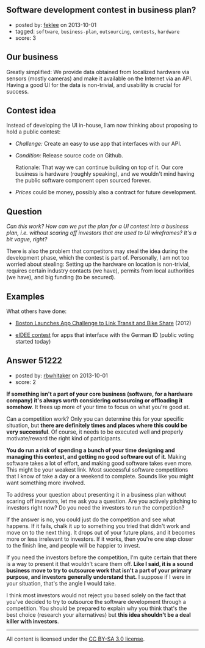 ## Software development contest in business plan?

- posted by: [feklee](https://stackexchange.com/users/-1/25938-feklee) on 2013-10-01
- tagged: `software`, `business-plan`, `outsourcing`, `contests`, `hardware`
- score: 3

<h2>Our business</h2>

<p>Greatly simplified: We provide data obtained from localized
hardware via sensors (mostly cameras) and make it available on the
Internet via an API. Having a good UI for the data is non-trivial, and
usability is crucial for success.</p>

<h2>Contest idea</h2>

<p>Instead of developing the UI in-house, I am now thinking about proposing to hold a
public contest:</p>

<ul>
<li><p><em>Challenge:</em> Create an easy to use app that interfaces with our API.</p></li>
<li><p><em>Condition:</em> Release source code on Github.</p>

<p>Rationale: That way we can continue building on top of it. Our core
business is hardware (roughly speaking), and we wouldn't mind having
the public software component open sourced forever.</p></li>
<li><p><em>Prices</em> could be money, possibly also a contract for future development.</p></li>
</ul>

<h2>Question</h2>

<p><em>Can this work? How can we put the plan for a UI contest into a business
 plan, i.e. without scaring off investors that are used to UI
 wireframes? It's a bit vague, right?</em></p>

<p>There is also the problem that competitors may steal the idea during the
development phase, which the contest is part of. Personally, I am not
too worried about stealing: Setting up the hardware on location is
non-trivial, requires certain industry contacts (we have), permits from 
local authorities (we have), and big funding (to be secured).</p>

<h2>Examples</h2>

<p>What others have done:</p>

<ul>
<li><p><a href="http://www.wnyc.org/story/284870-boston-launches-app-challenge-for-transit-and-bike-riders/" rel="nofollow">Boston Launches App Challenge to Link Transit and Bike Share</a> (2012)</p></li>
<li><p><a href="https://www.digitaler-handschlag.de/publikumspreis" rel="nofollow">eIDEE contest</a> for apps that interface with the German ID
(public voting started today)</p></li>
</ul>



## Answer 51222

- posted by: [rbwhitaker](https://stackexchange.com/users/-1/15024-rbwhitaker) on 2013-10-01
- score: 2

<p><strong>If something isn't a part of your core business (software, for a hardware company) it's always worth considering outsourcing or offloading it somehow</strong>. It frees up more of your time to focus on what you're good at.</p>

<p>Can a competition work? Only you can determine this for your specific situation, but <strong>there are definitely times and places where this could be very successful</strong>. Of course, it needs to be executed well and properly motivate/reward the right kind of participants.</p>

<p><strong>You do run a risk of spending a bunch of your time designing and managing this contest, and getting no good software out of it</strong>. Making software takes a lot of effort, and making good software takes even more. This might be your weakest link. Most successful software competitions that I know of take a day or a weekend to complete. Sounds like you might want something more involved.</p>

<p>To address your question about presenting it in a business plan without scaring off investors, let me ask you a question. Are you actively pitching to investors right now? Do you need the investors to run the competition? </p>

<p>If the answer is no, you could just do the competition and see what happens. If it fails, chalk it up to something you tried that didn't work and move on to the next thing. It drops out of your future plans, and it becomes more or less irrelevant to investors. If it works, then you're one step closer to the finish line, and people will be happier to invest.</p>

<p>If you need the investors before the competition, I'm quite certain that there is a way to present it that wouldn't scare them off. <strong>Like I said, it is a sound business move to try to outsource work that isn't a part of your primary purpose, and investors generally understand that.</strong> I suppose if I were in your situation, that's the angle I would take.</p>

<p>I think most investors would not reject you based solely on the fact that you've decided to try to outsource the software development through a competition. You should be prepared to explain why you think that's the best choice (research your alternatives) but <strong>this idea shouldn't be a deal killer with investors</strong>.</p>




---

All content is licensed under the [CC BY-SA 3.0 license](https://creativecommons.org/licenses/by-sa/3.0/).
